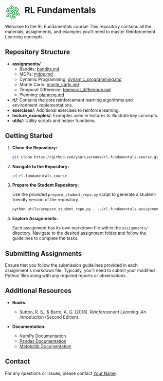 <p>
    <img alt="Logo" height="50" src="./images/general/logo.png" style="vertical-align:middle; margin-right: 
10px;" id="logo">
    <span style="font-size:2em; font-weight:bold;">RL Fundamentals</span>
</p>

Welcome to the RL Fundamentals course! This repository contains all the materials, assignments, and examples you'll 
need to master Reinforcement Learning concepts.

## Repository Structure

- **assignments/**
  - Bandits: [bandits.md](assignments/bandits.md)
  - MDPs: [mdps.md](assignments/mdps.md)
  - Dynamic Programming: [dynamic_programming.md](assignments/dynamic_programming.md)
  - Monte Carlo: [monte_carlo.md](assignments/monte_carlo.md)
  - Temporal Difference: [temporal_difference.md](assignments/temporal_difference.md)
  - Planning: [planning.md](assignments/planning.md)
- **rl/**: Contains the core reinforcement learning algorithms and environment implementations.
- **exercises/**: Additional exercises to reinforce learning.
- **lecture_examples/**: Examples used in lectures to illustrate key concepts.
- **utils/**: Utility scripts and helper functions.

## Getting Started

1. **Clone the Repository:**

    ```bash
    git clone https://github.com/yourusername/rl-fundamentals-course.git
    ```

2. **Navigate to the Repository:**

    ```bash
    cd rl-fundamentals-course
    ```

3. **Prepare the Student Repository:**

    Use the provided `prepare_student_repo.py` script to generate a student-friendly version of the repository.

    ```bash
    python utils/prepare_student_repo.py . ../rl-fundamentals-assignments --dirs rl exercises
    ```

4. **Explore Assignments:**

    Each assignment has its own markdown file within the `assignments/` directory. Navigate to the desired assignment folder and follow the guidelines to complete the tasks.

## Submitting Assignments

Ensure that you follow the submission guidelines provided in each assignment's markdown file. Typically, you'll need to submit your modified Python files along with any required reports or observations.

## Additional Resources

- **Books:**
  - Sutton, R. S., & Barto, A. G. (2018). *Reinforcement Learning: An Introduction* (Second Edition).

- **Documentation:**
  - [NumPy Documentation](https://numpy.org/doc/)
  - [Pandas Documentation](https://pandas.pydata.org/docs/)
  - [Matplotlib Documentation](https://matplotlib.org/stable/contents.html)

## Contact

For any questions or issues, please contact [Your Name](mailto:your.email@example.com).
